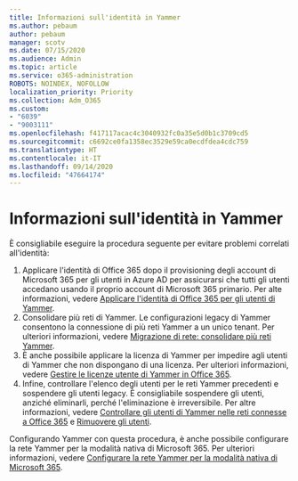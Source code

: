 ```yaml
---
title: Informazioni sull'identità in Yammer
ms.author: pebaum
author: pebaum
manager: scotv
ms.date: 07/15/2020
ms.audience: Admin
ms.topic: article
ms.service: o365-administration
ROBOTS: NOINDEX, NOFOLLOW
localization_priority: Priority
ms.collection: Adm_O365
ms.custom:
- "6039"
- "9003111"
ms.openlocfilehash: f417117acac4c3040932fc0a35e5d0b1c3709cd5
ms.sourcegitcommit: c6692ce0fa1358ec3529e59ca0ecdfdea4cdc759
ms.translationtype: HT
ms.contentlocale: it-IT
ms.lasthandoff: 09/14/2020
ms.locfileid: "47664174"
---
```

# <a name="about-identity-in-yammer"></a>Informazioni sull'identità in Yammer

È consigliabile eseguire la procedura seguente per evitare problemi correlati all'identità:

1. Applicare l'identità di Office 365 dopo il provisioning degli account di Microsoft 365 per gli utenti in Azure AD per assicurarsi che tutti gli utenti accedano usando il proprio account di Microsoft 365 primario. Per alte informazioni, vedere [Applicare l'identità di Office 365 per gli utenti di Yammer](https://docs.microsoft.com/yammer/configure-your-yammer-network/enforce-office-365-identity).
2. Consolidare più reti di Yammer. Le configurazioni legacy di Yammer consentono la connessione di più reti Yammer a un unico tenant. Per ulteriori informazioni, vedere [Migrazione di rete: consolidare più reti Yammer](https://docs.microsoft.com/yammer/configure-your-yammer-network/consolidate-multiple-yammer-networks).
3. È anche possibile applicare la licenza di Yammer per impedire agli utenti di Yammer che non dispongano di una licenza. Per ulteriori informazioni, vedere [Gestire le licenze utente di Yammer in Office 365](https://docs.microsoft.com/yammer/manage-yammer-users/manage-yammer-licenses-in-office-365).
4. Infine, controllare l'elenco degli utenti per le reti Yammer precedenti e sospendere gli utenti legacy. È consigliabile sospendere gli utenti, anziché eliminarli, perché l'eliminazione è irreversibile. Per altre informazioni, vedere [Controllare gli utenti di Yammer nelle reti connesse a Office 365](https://docs.microsoft.com/yammer/manage-yammer-users/audit-users-connected-to-office-365) e [Rimuovere gli utenti](https://docs.microsoft.com/yammer/manage-yammer-users/add-block-or-remove-users#remove-users).

Configurando Yammer con questa procedura, è anche possibile configurare la rete Yammer per la modalità nativa di Microsoft 365. Per ulteriori informazioni, vedere [Configurare la rete Yammer per la modalità nativa di Microsoft 365](https://docs.microsoft.com/yammer/configure-your-yammer-network/native-mode).